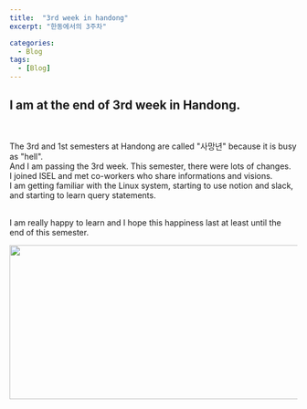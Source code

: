 ```yaml
---
title:  "3rd week in handong"
excerpt: "한동에서의 3주차"

categories:
  - Blog
tags:
  - [Blog]
---
```


## I am at the end of 3rd week in Handong. 
<br>

The 3rd and 1st semesters at Handong are called "사망년" because it is busy as "hell". <br>
And I am passing the 3rd week. This semester, there were lots of changes. <br>
I joined ISEL and met co-workers who share informations and visions. <br>
I am getting familiar with the Linux system, starting to use notion and slack, and starting to learn query statements. 

<br> I am really happy to learn and I hope this happiness last at least until the end of this semester. 

<img src = "../../../assets/sudo_boo.png" width = "700" height = "270" >